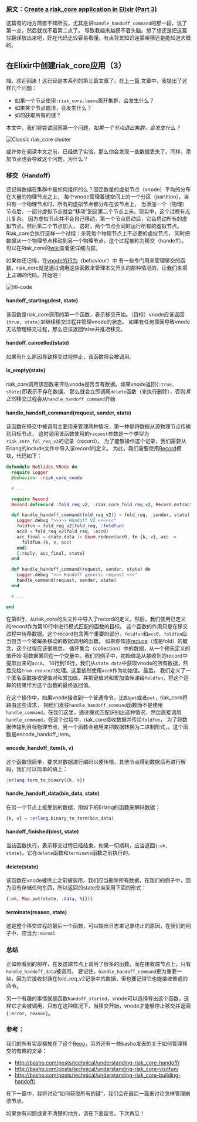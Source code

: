 
### 原文：[Create a riak_core application in Elixir (Part 3)](https://medium.com/@GPad/create-a-riak-core-application-in-elixir-part-3-8bac36632be0)

这篇有的地方简直不知所云，尤其是讲`handle_handoff_command`的那一段，说了第一点，然后就找不着第二点了。
导致我越来越摸不着头脑。想了想还是把这篇烂翻译放出来吧，好在代码比较容易看懂，有点背景知识连蒙带猜还是能知道大概的。


## 在Elixir中创建riak_core应用（3）

嗨，欢迎回来！这已经是本系列的第三篇文章了。在[上一篇](https://medium.com/@GPad/create-a-riak-core-application-in-elixir-part-2-88bdec73f368)
文章中，我提出了这样几个问题：

* 如果一个节点使用`:riak_core.leave`离开集群，会发生什么？
* 如果某个节点崩溃，会发生什么？
* 如何获取所有的键？

本文中，我们将尝试回答第一个问题，*如果一个节点退出集群，会发生什么？*

![Classic riak_core cluster](https://cdn-images-1.medium.com/max/1600/0*9bU3ClL1A46_SjCe.)

或许你在阅读本文之前，已经做了实验，那么你会发现一些数据丢失了。同样，添加节点也会导致这个问题，为什么？

### 移交（Handoff）

还记得数据在集群中是如何组织的么？固定数量的虚拟节点（vnode）平均的分布在大量的物理节点之上，
每个vnode管理着键空间上的一个分区（partition）。当只有一个物理节点时，所有的虚拟节点都分布在该节点上，
当添加一个（物理）节点后，一部分虚拟节点就会“移动”到这第二个节点上来。现实中，这个过程有点儿复杂，
因为虚拟节点并不会自己移动，第一个节点启动后，它会启动所有的虚拟节点，然后第二个节点加入，
这时，两个节点会同时运行所有的虚拟节点。Riak_core会执行这样一个过程：杀死每个物理节点上不必要的虚拟节点，
同时把数据从一个物理节点移动到另一个物理节点。这个过程被称为移交（handoff）。可以在Riak_core的[wiki](https://github.com/basho/riak_core/wiki/Handoffs)查看更详细内容。

如果你还记得，在[vnode的行为](https://github.com/basho/riak_core/blob/develop/src/riak_core_vnode.erl#L95)（behaviour）中
有一些专门用来管理移交的函数，riak_core就是通过调用这些函数来管理本文开头的那种情况的，让我们来填上*正确的*代码，开始吧！

![fill-code](https://cdn-images-1.medium.com/max/1600/0*nZYEA6HjAS7uHN4r.jpg)

#### handoff_starting(dest, state)
该函数是riak_core调用的第一个函数，表示移交开始。（目标）vnode应该返回`{true, state}`来继续移交过程并管理vnode的状态。
如果有任何原因导致vnode无法管理移交过程，那么应该返回false并推迟移交。

#### handoff_cancelled(state)
如果有什么原因导致移交过程停止，该函数将会被调用。

#### is_empty(state)
riak_core调用该函数来评估vnode是否含有数据。如果vnode返回`{:true, state}`即表示不存在数据，
那么就会立即调用`delete`函数（来执行删除），否则*真正的*移交过程会从`handle_handoff_command`开始

#### handle_handoff_command(request, sender, state)
该函数在移交中被调用主要用来管理两种情况，第一种是将数据从源物理节点传输到目标节点，
这时调用该函数使用的`request`参数是一个类型为`riak_core_fol_req_v2`的记录（record）。
为了能够操作这个记录，我们需要从Erlang的include文件中导入该record的定义。
为此，我们需要使用[Record](https://hexdocs.pm/elixir/Record.html)模块，代码如下：

```elixir
defmodule NoSlides.VNode do
  require Logger
  @behaviour :riak_core_vnode

  # ...

  require Record
  Record.defrecord :fold_req_v2, :riak_core_fold_req_v2, Record.extract(:riak_core_fold_req_v2, from_lib: "riak_core/include/riak_core_vnode.hrl")

  def handle_handoff_command(fold_req_v2() = fold_req, _sender, state) do
    Logger.debug ">>>>> Handoff V2 <<<<<<"
    foldfun = fold_req_v2(fold_req, :foldfun)
    acc0 = fold_req_v2(fold_req, :acc0)
    acc_final = state.data |> Enum.reduce(acc0, fn {k, v}, acc ->
      foldfun.(k, v, acc)
    end)
    {:reply, acc_final, state}
  end

  def handle_handoff_command(request, sender, state) do
    Logger.debug ">>> Handoff generic request <<<"
    handle_command(request, sender, state)
  end

  # ...

end
```

在第8行，从riak_core的头文件中导入了record的定义。然后，我们使用已定义的record作为第10行中进行模式匹配的函数的目标。
这个函数的作用只是在移交过程中转移数据。这个record包含两个重要的部分，`foldfun`和`acc0`，`foldfun`应当包含一个被每条移动的数据调用的函数。
如果你知道[reduce](https://en.wikipedia.org/wiki/Fold_%28higher-order_function%29)（或是fold）的概念，这个过程应该很熟悉。
循环集合（collection）中的数据，从一个预先定义的值开始 将数据累积在一个变量中。我们的例子中，初始值是从接收到的record中提取出来的`acc0`。
14行到16行，我们从`state.data`中获取vnode的所有数据，然后交给`Enum.reduce/3`处理。这里依然使用`acc0`作为初始值。最后，
我们定义了一个匿名函数接收键值对和累加值，并把键值对和累加值传递给`foldfun`，将这个运算的结果作为这个函数的最终返回值。

在这个操作中，如果vnode接收到一个普通命令，比如`get`或者`put`，riak_core将路由这些请求，
把他们发往`handle_handoff_command`函数而不是使用`handle_command`。在我们这里，通过模式匹配识别出这种情况，然后直接调用`handle_command`，在这个过程中，riak_core接收数据并传给`foldfun`，
为了将数据传输到目标物理节点，另一个函数会被用来把数据转换为二进制形式，。这个函数是encode_handoff_item。

#### encode_handoff_item(k, v)
这个函数很简单，要求对数据进行编码以便传输，其他节点得到数据后再进行解码，我们可以简单的填上：
```elixir
:erlang.term_to_binary({k, v})
```

#### handle_handoff_data(bin_data, state)
在另一个节点上接受到的数据，用如下的Erlang的函数来解码数据：
```elixir
{k, v} = :erlang.binary_to_term(bin_data)
```

#### handoff_finished(dest, state)
当该函数执行，表示移交过程已经结束。如果一切顺利，应当返回`{:ok, state}`。它在`delete`函数和`terminate`函数之前执行的。

#### delete(state)
该函数在vnode被终止之前被调用，我们应当删除所有数据，在我们的例子中，因为没有存储任何东西，所以返回的state应当采用下面的形式：
```elixir
{:ok, Map.put(state, :data, %{})}
```

#### terminate(reason, state)
这是整个移交过程的最后一个函数，可以输出日志来记录终止的原因，在我们的例子中，应当为`:normal`


### 总结
正如你看到的那样，在发送端节点上调用了很多的函数，而在接收端节点上，只有`handle_handoff_data`被调用。
要记住，`handle_handoff_command`更为重要一些，因为它接收封装在fold_req_v2记录中的数据，但也要记得它也能接收普通的命令。

另一个有趣的事情就是函数`handoff_started`，vnode可以选择导出这个函数，这样它才会被调用，只有在这种情况下，当移交开始，vnode才能够停止移交并返回`{:error, reason}`。

### 参考：
我们的所有实现都放在了这个[Repo](https://github.com/gpad/no_slides)，另外还有一些basho发表的关于如何管理移交的有趣的文章：

* http://basho.com/posts/technical/understanding-riak_core-handoff/
* http://basho.com/posts/technical/understanding-riak_core-visitfun/
* http://basho.com/posts/technical/understanding-riak_core-building-handoff/

在下一篇中，我将讨论“如何获取所有的键”，我们会在最后一篇来讨论怎样管理崩溃节点。

如果你有问题或者不清楚的地方，请在下面留言。下次再见！
